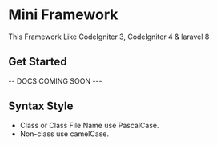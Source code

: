 # Mini Framework

This Framework Like CodeIgniter 3, CodeIgniter 4 & laravel 8

## Get Started
-- DOCS COMING SOON ---

## Syntax Style
- Class or Class File Name use PascalCase.
- Non-class use camelCase.
